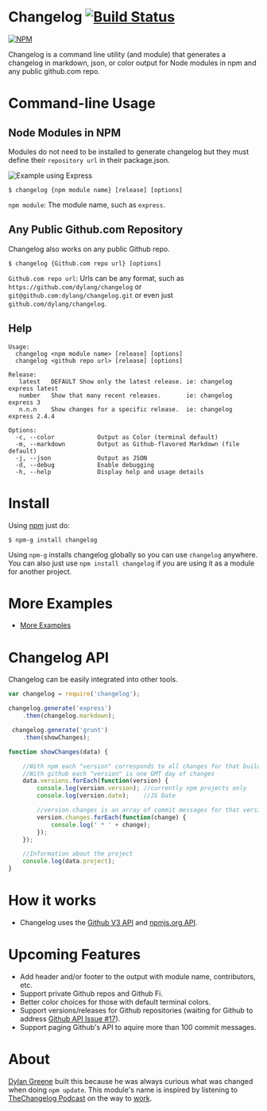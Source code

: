 Changelog [![Build Status](https://secure.travis-ci.org/dylang/changelog.png)](http://travis-ci.org/dylang/changelog)
=========

[![NPM](https://nodei.co/npm/changelog.png?downloads=true)](https://nodei.co/npm/changelog/)

Changelog is a command line utility (and module) that generates a changelog in markdown, json, or color output for Node modules in npm and any public github.com repo.

Command-line Usage
==================

Node Modules in NPM
-------------------

Modules do not need to be installed to generate changelog but they must define their `repository url` in their package.json.

![Example using Express](https://github.com/dylang/changelog/raw/master/examples/express.png)

    $ changelog {npm module name} [release] [options]

`npm module`: The module name, such as `express`.

Any Public Github.com Repository
--------------------------------

Changelog also works on any public Github repo.

    $ changelog {Github.com repo url} [options]

`Github.com repo url`: Urls can be any format, such as `https://github.com/dylang/changelog` or `git@github.com:dylang/changelog.git` or even just `github.com/dylang/changelog`.

Help
----

    Usage:
      changelog <npm module name> [release] [options]
      changelog <github repo url> [release] [options]

    Release:
       latest   DEFAULT Show only the latest release. ie: changelog express latest
       number   Show that many recent releases.       ie: changelog express 3
       n.n.n    Show changes for a specific release.  ie: changelog express 2.4.4

    Options:
      -c, --color            Output as Color (terminal default)
      -m, --markdown         Output as Github-flavored Markdown (file default)
      -j, --json             Output as JSON
      -d, --debug            Enable debugging
      -h, --help             Display help and usage details

Install
=======

Using [npm](http://npmjs.org) just do:

    $ npm-g install changelog

Using `npm-g` installs changelog globally so you can use `changelog` anywhere.  You can also just use `npm install changelog` if you are using it as a module for another project.

More Examples
=============

 * [More Examples](https://github.com/dylang/changelog/tree/master/examples)

Changelog API
=============

Changelog can be easily integrated into other tools.

````js
var changelog = require('changelog');

changelog.generate('express')
    .then(changelog.markdown);

 changelog.generate('grunt')
    .then(showChanges);

function showChanges(data) {

    //With npm each "version" corresponds to all changes for that build pushed on npm
    //With github each "version" is one GMT day of changes
    data.versions.forEach(function(version) {
        console.log(version.version); //currently npm projects only
        console.log(version.date);    //JS Date

        //version.changes is an array of commit messages for that version
        version.changes.forEach(function(change) {
            console.log(' * ' + change);
        });
    });

    //Information about the project
    console.log(data.project);
}
````


How it works
============

 * Changelog uses the [Github V3 API](http://developer.github.com/) and [npmjs.org API](http://search.npmjs.org/).

Upcoming Features
=================

 * Add header and/or footer to the output with module name, contributors, etc.
 * Support private Github repos and Github Fi.
 * Better color choices for those with default terminal colors.
 * Support versions/releases for Github repositories (waiting for Github to address [Github API Issue #17](https://github.com/github/developer.github.com/issues/17)).
 * Support paging Github's API to aquire more than 100 commit messages.


About
=====

[Dylan Greene](http://github.com/dylang) built this because he was always curious what was changed when doing `npm update`.
This module's name is inspired by listening to [TheChangelog Podcast](http://thechangelog.com/) on the way to [work](http://opower.com).